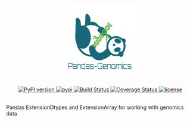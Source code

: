 <div align="center">
<img src="docs/_static/logo.png" alt="pandas_genomics logo"/>
</div>

<br/>

<div align="center">

<!-- Python version -->
<a href="https://pypi.python.org/pypi/pandas-genomics">
<img src="https://img.shields.io/badge/python-3.7+-blue.svg?style=for-the-badge" alt="PyPI version"/>
</a>
<!-- PyPi -->
<a href="https://pypi.org/project/pandas-genomics/">
<img src="https://img.shields.io/pypi/v/pandas-genomics.svg?style=for-the-badge" alt="pypi" />
</a>
<!-- Build status -->
<a href="https://github.com/HallLab/pandas-genomics/actions?query=workflow%3ACI">
<img src="https://img.shields.io/github/workflow/status/HallLab/pandas-genomics/CI?style=for-the-badge" alt="Build Status" />
</a>
<!-- Test coverage -->
<a href="https://coveralls.io/github/HallLab/pandas-genomics?branch=master">
<img src="https://img.shields.io/codecov/c/gh/HallLab/pandas-genomics.svg?style=for-the-badge" alt="Coverage Status"/>
</a>
<!-- License -->
<a href="https://opensource.org/licenses/BSD-3-Clause">
<img src="https://img.shields.io/pypi/l/pandas-genomics?style=for-the-badge" alt="license"/>
</a>
</div>

<br/>

Pandas ExtensionDtypes and ExtensionArray for working with genomics data
